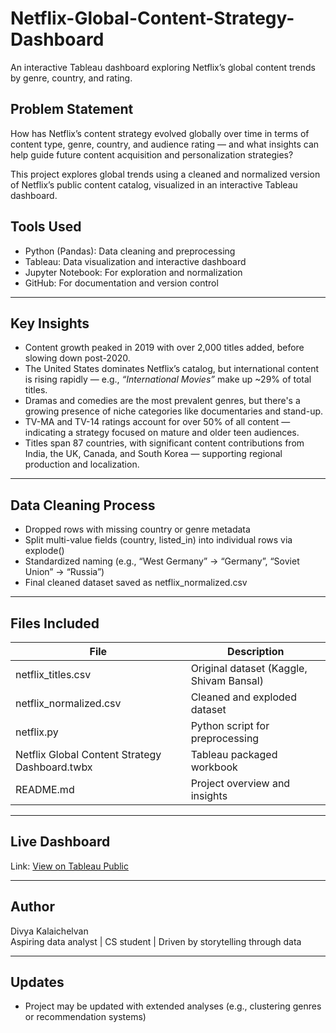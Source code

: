 # Netflix-Global-Content-Strategy-Dashboard
An interactive Tableau dashboard exploring Netflix’s global content trends by genre, country, and rating.

## Problem Statement

How has Netflix’s content strategy evolved globally over time in terms of content type, genre, country, and audience rating — and what insights can help guide future content acquisition and personalization strategies?

This project explores global trends using a cleaned and normalized version of Netflix’s public content catalog, visualized in an interactive Tableau dashboard.

## Tools Used

- Python (Pandas): Data cleaning and preprocessing  
- Tableau: Data visualization and interactive dashboard  
- Jupyter Notebook: For exploration and normalization  
- GitHub: For documentation and version control

---

## Key Insights

-  Content growth peaked in 2019 with over 2,000 titles added, before slowing down post-2020.
-  The United States dominates Netflix’s catalog, but international content is rising rapidly — e.g., *“International Movies”* make up ~29% of total titles.
-  Dramas and comedies are the most prevalent genres, but there's a growing presence of niche categories like documentaries and stand-up.
-  TV-MA and TV-14 ratings account for over 50% of all content — indicating a strategy focused on mature and older teen audiences.
-  Titles span 87 countries, with significant content contributions from India, the UK, Canada, and South Korea — supporting regional production and localization.

---

## Data Cleaning Process

- Dropped rows with missing country or genre metadata  
- Split multi-value fields (country, listed_in) into individual rows via explode()  
- Standardized naming (e.g., “West Germany” → “Germany”, “Soviet Union” → “Russia”)  
- Final cleaned dataset saved as netflix_normalized.csv

---

## Files Included

| File | Description |
|------|-------------|
| netflix_titles.csv | Original dataset (Kaggle, Shivam Bansal) |
| netflix_normalized.csv | Cleaned and exploded dataset |
| netflix.py | Python script for preprocessing |
| Netflix Global Content Strategy Dashboard.twbx | Tableau packaged workbook |
| README.md | Project overview and insights |

---

## Live Dashboard

Link: [View on Tableau Public](https://public.tableau.com/app/profile/divya.kalaichelvan/viz/NetflixGlobalContentStrategyDashboard/Dashboard1)

---

## Author

Divya Kalaichelvan  
Aspiring data analyst | CS student | Driven by storytelling through data

---

## Updates

- Project may be updated with extended analyses (e.g., clustering genres or recommendation systems)
